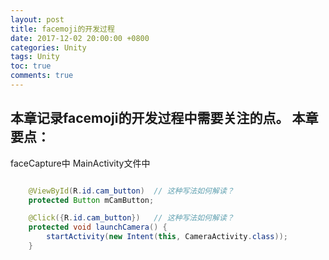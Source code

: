 ```yaml
---
layout: post
title: facemoji的开发过程
date: 2017-12-02 20:00:00 +0800
categories: Unity
tags: Unity
toc: true
comments: true
---
```

本章记录facemoji的开发过程中需要关注的点。
本章要点：
- 

<!-- more -->

faceCapture中
MainActivity文件中
``` java

    @ViewById(R.id.cam_button)	// 这种写法如何解读？
    protected Button mCamButton;

    @Click({R.id.cam_button})	// 这种写法如何解读？
    protected void launchCamera() {
        startActivity(new Intent(this, CameraActivity.class));
    }
```